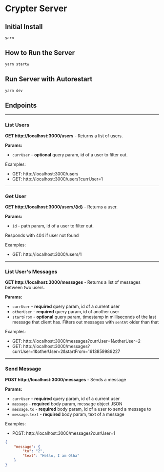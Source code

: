 # Crypter Server

## Initial Install

```
yarn
```

## How to Run the Server

```
yarn startw
```

## Run Server with Autorestart

```
yarn dev
```

## Endpoints

<hr>

### List Users

**GET http://localhost:3000/users** - Returns a list of users.

**Params:**

-   `currUser` - **optional** query param, id of a user to filter out.

Examples:

-   GET: http://localhost:3000/users
-   GET: http://localhost:3000/users?currUser=1

<hr>

### Get User

**GET http://localhost:3000/users/{id}** - Returns a user.

**Params:**

-   `id` - path param, id of a user to filter out.

Responds with 404 if user not found

Examples:

-   GET: http://localhost:3000/users/1

<hr>

### List User's Messages

**GET http://localhost:3000/messages** - Returns a list of messages between two users.

**Params:**

-   `currUser` - **required** query param, id of a current user
-   `otherUser` - **required** query param, id of another user
-   `startFrom` - **optional** query param, timestamp in milliseconds of the last message that client has. Filters out messages with `sentAt` older than that

Examples:

-   GET: http://localhost:3000/messages?currUser=1&otherUser=2
-   GET: http://localhost:3000/messages?currUser=1&otherUser=2&startFrom=1613859989227

<hr>

### Send Message

**POST http://localhost:3000/messages** - Sends a message

**Params:**

-   `currUser` - **required** query param, id of a current user
-   `message` - **required** body param, message object JSON
-   `message.to` - **required** body param, id of a user to send a message to
-   `message.text` - **required** body param, text of a message

Examples:

-   POST: http://localhost:3000/messages?currUser=1

```json
{
    "message": {
        "to": "2",
        "text": "Hello, I am Olha"
    }
}
```
